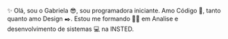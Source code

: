 ✨ Olá, sou o Gabriela 😎, sou programadora iniciante.
Amo Código 🐍, tanto quanto amo Design ✒️.
Estou me formando 👨‍🎓 em Analise e desenvolvimento de sistemas 💻 na INSTED.
